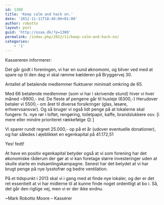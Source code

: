 ```yaml
---
id: 1380
title: 'Keep calm and hack on.'
date: '2012-11-11T18:40:06+01:00'
author: robotto
layout: post
guid: 'http://osaa.dk/?p=1380'
permalink: /index.php/2012/11/keep-calm-and-hack-on/
categories:
    - '1'
---
```


Kassereren informerer:

Det går godt i foreningen, vi har en sund øknomomi, og bliver ved med at spare op til den dag vi skal rømme kælderen på Bryggervej 30.

Antallet af betalende medlemmer fluktuerer minimalt omkring de 65.

Med 66 betalende medlemmer (som vi har i skrivende stund) hiver vi hver måned ~9900,- ind. De fleste af pengene går til husleje (6300,-) Herudover betaler vi 5500,- om året til diverse forsikringer (glas, løsøre, erhvervsansvar). Og så bruger vi også lidt penge på at lokalerne skal fungere: fx. nye rør i loftet, rengøring, toiletpapir, kaffe, brandslukkere osv. \[i mere eller mindre prioriteret rækkefølge 😉 \]

Vi sparer rundt regnet 25.000,- op på et år (udover eventuelle donationer), og har således i øjeblikket en egenkapital på 41.172,51

Yes! fedt!

At have en positiv egenkapital betyder også at vi som forening har det økonomiske råderum der gør at vi kan foretage større investeringer uden at skulle starte en indsamlingskampagne. Senest har det betydet at vi har brugt penge på nye lysstofrør og bedre ventilation.

På et tidspunkt i 2013 skal vi i gang med at finde nye lokaler, og der er det ret essentielt at vi har midlerne til at kunne finde noget ordentligt at bo i. Så, det går den rigtige vej, men vi er der ikke endnu.

~Mark Robotto Moore – Kassérer